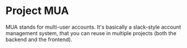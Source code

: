 # Project MUA

MUA stands for multi-user accounts. It's basically a slack-style account management system, that you can reuse in multiple projects (both the backend and the frontend).
